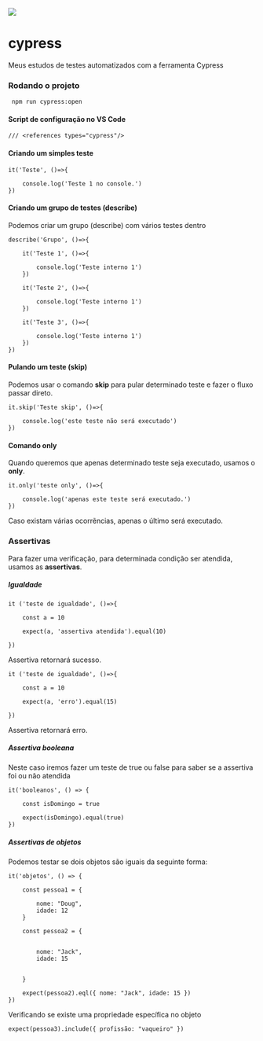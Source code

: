 ![](https://www.cypress.io/static/cypress-io-logo-social-share-8fb8a1db3cdc0b289fad927694ecb415.png)

# cypress
Meus estudos de testes automatizados com a ferramenta Cypress


### Rodando o projeto

     npm run cypress:open




#### Script de configuração no VS Code

    /// <references types="cypress"/>


#### Criando um simples teste




    it('Teste', ()=>{

        console.log('Teste 1 no console.')
    })


#### Criando um grupo de testes (describe)

Podemos criar um grupo (describe) com vários testes dentro


    describe('Grupo', ()=>{

        it('Teste 1', ()=>{

            console.log('Teste interno 1')
        })

        it('Teste 2', ()=>{

            console.log('Teste interno 1')
        })

        it('Teste 3', ()=>{

            console.log('Teste interno 1')
        })
    })


#### Pulando um teste (skip)


Podemos usar o comando **skip** para pular determinado teste e fazer o fluxo passar direto.


    it.skip('Teste skip', ()=>{

        console.log('este teste não será executado')
    })



#### Comando **only**

Quando queremos que apenas determinado teste seja executado, usamos o **only**.


    it.only('teste only', ()=>{

        console.log('apenas este teste será executado.')
    })



Caso existam várias ocorrẽncias, apenas o último será executado.


### Assertivas

Para fazer uma verificação, para determinada condição ser atendida, usamos as **assertivas**.


##### Igualdade

    it ('teste de igualdade', ()=>{

        const a = 10

        expect(a, 'assertiva atendida').equal(10)
        
    })

Assertiva retornará sucesso.    


    it ('teste de igualdade', ()=>{

        const a = 10

        expect(a, 'erro').equal(15)
        
    })

Assertiva retornará erro.


##### Assertiva booleana

Neste caso iremos fazer um teste de true ou false para saber se a assertiva foi ou não atendida


    it('booleanos', () => {

        const isDomingo = true

        expect(isDomingo).equal(true)
    })



##### Assertivas de objetos


Podemos testar se dois objetos são iguais da seguinte forma:




    it('objetos', () => {

        const pessoa1 = {

            nome: "Doug",
            idade: 12
        }

        const pessoa2 = {


            nome: "Jack",
            idade: 15


        }

        expect(pessoa2).eql({ nome: "Jack", idade: 15 })
    })



Verificando se existe uma propriedade específica no objeto


    
    expect(pessoa3).include({ profissão: "vaqueiro" })


    

